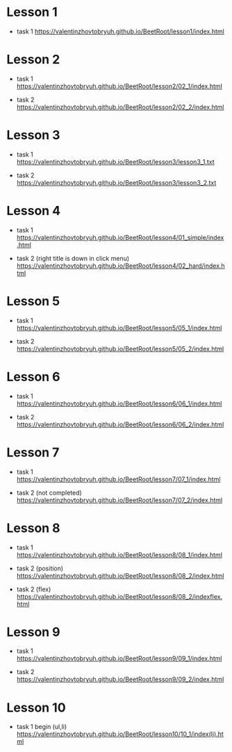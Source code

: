 # Lesson 1
* task 1
https://valentinzhovtobryuh.github.io/BeetRoot/lesson1/index.html

# Lesson 2
* task 1
https://valentinzhovtobryuh.github.io/BeetRoot/lesson2/02_1/index.html

* task 2
https://valentinzhovtobryuh.github.io/BeetRoot/lesson2/02_2/index.html

# Lesson 3
* task 1
https://valentinzhovtobryuh.github.io/BeetRoot/lesson3/lesson3_1.txt

* task 2
https://valentinzhovtobryuh.github.io/BeetRoot/lesson3/lesson3_2.txt

# Lesson 4
* task 1
https://valentinzhovtobryuh.github.io/BeetRoot/lesson4/01_simple/index.html

* task 2 (right title is down in click menu)
https://valentinzhovtobryuh.github.io/BeetRoot/lesson4/02_hard/index.html

# Lesson 5
* task 1
https://valentinzhovtobryuh.github.io/BeetRoot/lesson5/05_1/index.html

* task 2
https://valentinzhovtobryuh.github.io/BeetRoot/lesson5/05_2/index.html

# Lesson 6
* task 1
https://valentinzhovtobryuh.github.io/BeetRoot/lesson6/06_1/index.html

* task 2
https://valentinzhovtobryuh.github.io/BeetRoot/lesson6/06_2/index.html

# Lesson 7
* task 1
https://valentinzhovtobryuh.github.io/BeetRoot/lesson7/07_1/index.html

* task 2 (not completed)
https://valentinzhovtobryuh.github.io/BeetRoot/lesson7/07_2/index.html

# Lesson 8
* task 1
https://valentinzhovtobryuh.github.io/BeetRoot/lesson8/08_1/index.html

* task 2 (position)
https://valentinzhovtobryuh.github.io/BeetRoot/lesson8/08_2/index.html

* task 2 (flex)
https://valentinzhovtobryuh.github.io/BeetRoot/lesson8/08_2/indexflex.html

# Lesson 9
* task 1
https://valentinzhovtobryuh.github.io/BeetRoot/lesson9/09_1/index.html

* task 2
https://valentinzhovtobryuh.github.io/BeetRoot/lesson9/09_2/index.html

# Lesson 10
* task 1 begin (ul,li)
https://valentinzhovtobryuh.github.io/BeetRoot/lesson10/10_1/index(li).html



